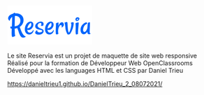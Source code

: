 <a href="https://danieltrieu1.github.io/DanielTrieu_2_08072021/"><img src="images/logo/Reservia.svg" alt="Logo Reservia"></a> <br>

<p>Le site Reservia est un projet de maquette de site web responsive <br>
Réalisé pour la formation de Développeur Web OpenClassrooms <br>
Développé avec les languages HTML et CSS par Daniel Trieu </p> 

https://danieltrieu1.github.io/DanielTrieu_2_08072021/
